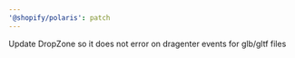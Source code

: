 ```yaml
---
'@shopify/polaris': patch
---
```


Update DropZone so it does not error on dragenter events for glb/gltf files
